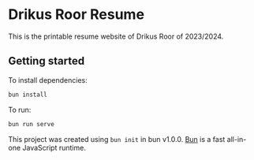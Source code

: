 # Drikus Roor Resume

This is the printable resume website of Drikus Roor of 2023/2024.

## Getting started

To install dependencies:

```bash
bun install
```

To run:

```bash
bun run serve
```

This project was created using `bun init` in bun v1.0.0. [Bun](https://bun.sh) is a fast all-in-one JavaScript runtime.
